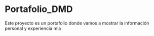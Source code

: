 # Portafolio_DMD
Este proyecto es un portafolio donde vamos a mostrar la información personal y experiencia mia
